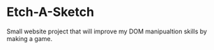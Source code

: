 # Etch-A-Sketch
Small website project that will improve my DOM manipualtion skills by making a game.
